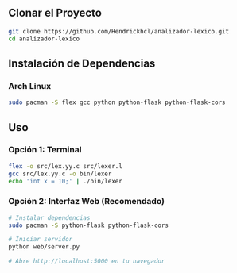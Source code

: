 
## Clonar el Proyecto
```bash
git clone https://github.com/Hendrickhcl/analizador-lexico.git
cd analizador-lexico
```

## Instalación de Dependencias

### Arch Linux
```bash
sudo pacman -S flex gcc python python-flask python-flask-cors
```
## Uso

### Opción 1: Terminal
```bash
flex -o src/lex.yy.c src/lexer.l
gcc src/lex.yy.c -o bin/lexer
echo 'int x = 10;' | ./bin/lexer
```

### Opción 2: Interfaz Web (Recomendado)
```bash
# Instalar dependencias
sudo pacman -S python-flask python-flask-cors

# Iniciar servidor
python web/server.py

# Abre http://localhost:5000 en tu navegador
```
